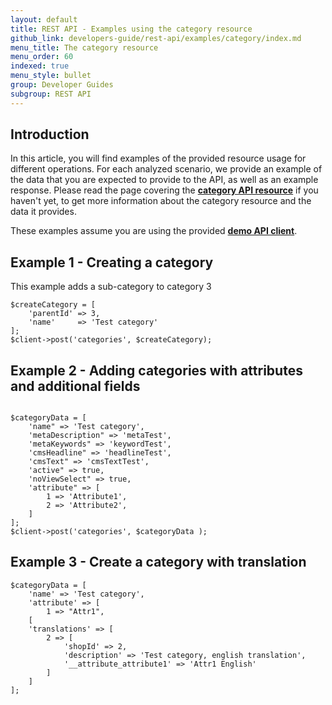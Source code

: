 ```yaml
---
layout: default
title: REST API - Examples using the category resource
github_link: developers-guide/rest-api/examples/category/index.md
menu_title: The category resource
menu_order: 60
indexed: true
menu_style: bullet
group: Developer Guides
subgroup: REST API
---
```


## Introduction

In this article, you will find examples of the provided resource usage for different operations. For each analyzed scenario, we provide an example of the data that you are expected to provide to the API, as well as an example response.
Please read the page covering the **[category API resource](/developers-guide/rest-api/api-resource-categories/)** if you haven't yet, to get more information about the category resource and the data it provides.

These examples assume you are using the provided **[demo API client](/developers-guide/rest-api/#using-the-rest-api-in-your-own-application)**.


## Example 1 - Creating a category
This example adds a sub-category to category 3

```
$createCategory = [
    'parentId' => 3,
    'name'     => 'Test category'
];
$client->post('categories', $createCategory);

```

## Example 2 - Adding categories with attributes and additional fields

```

$categoryData = [
    'name" => 'Test category',
    'metaDescription" => 'metaTest',
    'metaKeywords" => 'keywordTest',
    'cmsHeadline" => 'headlineTest',
    'cmsText" => 'cmsTextTest',
    'active" => true,
    'noViewSelect" => true,
    'attribute" => [
        1 => 'Attribute1',
        2 => 'Attribute2',
    ]
];
$client->post('categories', $categoryData );

```

## Example 3 - Create a category with translation

```
$categoryData = [
    'name' => 'Test category',
    'attribute' => [
        1 => "Attr1",
    [
    'translations' => [
        2 => [
            'shopId' => 2,
            'description' => 'Test category, english translation',
            '__attribute_attribute1' => 'Attr1 English'
        ]
    ]
];
```
